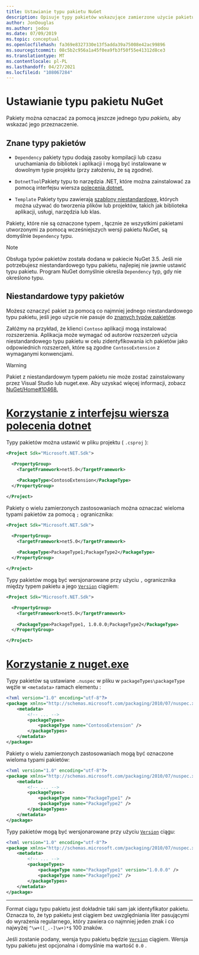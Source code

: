 ```yaml
---
title: Ustawianie typu pakietu NuGet
description: Opisuje typy pakietów wskazujące zamierzone użycie pakietu.
author: JonDouglas
ms.author: jodou
ms.date: 07/09/2019
ms.topic: conceptual
ms.openlocfilehash: fa369e8327330e13f5adda39a75008e42ac99896
ms.sourcegitcommit: 08c5b2c956a1a45f0ea9fb3f50f55e41312d8ce3
ms.translationtype: MT
ms.contentlocale: pl-PL
ms.lasthandoff: 04/27/2021
ms.locfileid: "108067284"
---
```

# <a name="set-a-nuget-package-type"></a>Ustawianie typu pakietu NuGet

Pakiety można oznaczać za pomocą jeszcze jednego *typu pakietu,* aby wskazać jego przeznaczenie.

## <a name="known-package-types"></a>Znane typy pakietów

- `Dependency` pakiety typu dodają zasoby kompilacji lub czasu uruchamiania do bibliotek i aplikacji i mogą być instalowane w dowolnym typie projektu (przy założeniu, że są zgodne).

- `DotnetTool`Pakiety typu to narzędzia .NET, które można zainstalować za pomocą interfejsu wiersza [polecenia dotnet.](/dotnet/articles/core/tools/index)

- `Template` Pakiety typu zawierają [szablony niestandardowe,](/dotnet/core/tools/custom-templates) których można używać do tworzenia plików lub projektów, takich jak biblioteka aplikacji, usługi, narzędzia lub klas.

Pakiety, które nie są oznaczone typem , łącznie ze wszystkimi pakietami utworzonymi za pomocą wcześniejszych wersji pakietu NuGet, są domyślnie `Dependency` typu.

> [!NOTE]
> Obsługa typów pakietów została dodana w pakiecie NuGet 3.5.
> Jeśli nie potrzebujesz niestandardowego typu pakietu, najlepiej  nie jawnie ustawić typu pakietu.
> Program NuGet domyślnie określa `Dependency` typ, gdy nie określono typu.

## <a name="custom-package-types"></a>Niestandardowe typy pakietów

Możesz oznaczyć pakiet za pomocą co najmniej jednego niestandardowego typu pakietu, jeśli jego użycie nie pasuje do [znanych typów pakietów](#known-package-types).

Załóżmy na przykład, że klienci `Contoso` aplikacji mogą instalować rozszerzenia. Aplikacja może wymagać od autorów rozszerzeń użycia niestandardowego typu pakietu w celu zidentyfikowania ich pakietów jako odpowiednich rozszerzeń, które są zgodne `ContosoExtension` z wymaganymi konwencjami.

> [!WARNING]
> Pakiet z niestandardowym typem pakietu nie może zostać zainstalowany przez Visual Studio lub nuget.exe. Aby uzyskać więcej informacji, zobacz [NuGet/Home#10468.](https://github.com/NuGet/Home/issues/10468)

# <a name="using-dotnet-cli"></a>[Korzystanie z interfejsu wiersza polecenia dotnet](#tab/dotnet)

Typy pakietów można ustawić w pliku projektu ( `.csproj` ):

```xml
<Project Sdk="Microsoft.NET.Sdk">

  <PropertyGroup>
    <TargetFramework>net5.0</TargetFramework>
    
    <PackageType>ContosoExtension</PackageType>
  </PropertyGroup>

</Project>
```

Pakiety o wielu zamierzonych zastosowaniach można oznaczać wieloma typami pakietów za pomocą `;` ogranicznika:

```xml
<Project Sdk="Microsoft.NET.Sdk">

  <PropertyGroup>
    <TargetFramework>net5.0</TargetFramework>
    
    <PackageType>PackageType1;PackageType2</PackageType>
  </PropertyGroup>

</Project>
```

Typy pakietów mogą być wersjonarowane przy użyciu `,` ogranicznika między typem pakietu a jego [`Version`](/dotnet/api/system.version) ciągiem:

```xml
<Project Sdk="Microsoft.NET.Sdk">

  <PropertyGroup>
    <TargetFramework>net5.0</TargetFramework>
    
    <PackageType>PackageType1, 1.0.0.0;PackageType2</PackageType>
  </PropertyGroup>

</Project>
```

# <a name="using-nugetexe"></a>[Korzystanie z nuget.exe](#tab/nugetexe)

Typy pakietów są ustawiane `.nuspec` w pliku w `packageTypes\packageType` węźle w `<metadata>` ramach elementu :

```xml
<?xml version="1.0" encoding="utf-8"?>
<package xmlns="http://schemas.microsoft.com/packaging/2010/07/nuspec.xsd">
    <metadata>
        <!-- ... -->
        <packageTypes>
            <packageType name="ContosoExtension" />
        </packageTypes>
    </metadata>
</package>
```

Pakiety o wielu zamierzonych zastosowaniach mogą być oznaczone wieloma typami pakietów:

```xml
<?xml version="1.0" encoding="utf-8"?>
<package xmlns="http://schemas.microsoft.com/packaging/2010/07/nuspec.xsd">
    <metadata>
        <!-- ... -->
        <packageTypes>
            <packageType name="PackageType1" />
            <packageType name="PackageType2" />
        </packageTypes>
    </metadata>
</package>
```

Typy pakietów mogą być wersjonarowane przy użyciu [`Version`](/dotnet/api/system.version) ciągu:

```xml
<?xml version="1.0" encoding="utf-8"?>
<package xmlns="http://schemas.microsoft.com/packaging/2010/07/nuspec.xsd">
    <metadata>
        <!-- ... -->
        <packageTypes>
            <packageType name="PackageType1" version="1.0.0.0" />
            <packageType name="PackageType2" />
        </packageTypes>
    </metadata>
</package>
```

---

Format ciągu typu pakietu jest dokładnie taki sam jak identyfikator pakietu. Oznacza to, że typ pakietu jest ciągiem bez uwzględniania liter pasującymi do wyrażenia regularnego, który zawiera co najmniej jeden znak i co najwyżej `^\w+([_.-]\w+)*$` 100 znaków.

Jeśli zostanie podany, wersja typu pakietu będzie [`Version`](/dotnet/api/system.version) ciągiem. Wersja typu pakietu jest opcjonalna i domyślnie ma wartość `0.0` .

